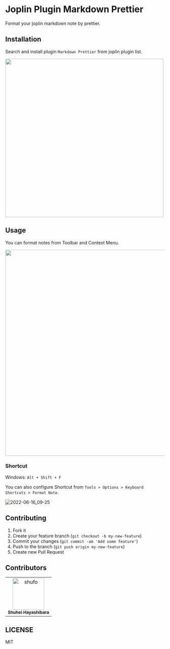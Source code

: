 # Joplin Plugin Markdown Prettier

Format your joplin markdown note by prettier.

## Installation

Search and install plugin `Markdown Prettier` from joplin plugin list.

<img src="https://user-images.githubusercontent.com/1641039/173973648-aef0ba9f-1bbf-4308-ada9-fd9d6cae7fb7.png" width="500">


## Usage

You can format notes from Toolbar and Context Menu.

<img src="https://user-images.githubusercontent.com/1641039/173964690-da645016-d413-461a-b1fb-6dd132855550.gif" width="650">

### Shortcut

Windows: `Alt + Shift + F`

You can also configure Shortcut from `Tools > Options > Keyboard Shortcuts > Format Note`.

![2022-06-16_09-25](https://user-images.githubusercontent.com/1641039/173964894-6c1e2f87-3878-4d68-b8db-e5a6b76081e8.png)

## Contributing

1.  Fork it
2.  Create your feature branch (`git checkout -b my-new-feature`)
3.  Commit your changes (`git commit -am 'Add some feature'`)
4.  Push to the branch (`git push origin my-new-feature`)
5.  Create new Pull Request

## Contributors

<!-- readme: collaborators,contributors -start -->
<table>
<tr>
    <td align="center">
        <a href="https://github.com/shufo">
            <img src="https://avatars.githubusercontent.com/u/1641039?v=4" width="100;" alt="shufo"/>
            <br />
            <sub><b>Shuhei Hayashibara</b></sub>
        </a>
    </td></tr>
</table>
<!-- readme: collaborators,contributors -end -->

## LICENSE

MIT

